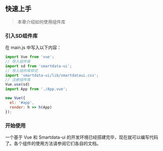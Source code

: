 ## 快速上手
> 本章介绍如何使用组件库
### 引入SD组件库

在 main.js 中写入以下内容：
``` js
import Vue from 'vue';
// 导入组件库
import sd from 'smartdata-ui';
// 导入组件库样式
import 'smartdata-ui/lib/smartdataui.css';
// 注册组件库
Vue.use(sd)
import App from './App.vue';

new Vue({
  el: '#app',
  render: h => h(App)
});
```
### 开始使用
一个基于 Vue 和 Smartdata-ui 的开发环境已经搭建完毕，现在就可以编写代码了。各个组件的使用方法请参阅它们各自的文档。
